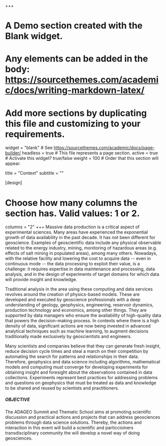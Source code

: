 +++
# A Demo section created with the Blank widget.
# Any elements can be added in the body: https://sourcethemes.com/academic/docs/writing-markdown-latex/
# Add more sections by duplicating this file and customizing to your requirements.

widget = "blank"  # See https://sourcethemes.com/academic/docs/page-builder/
headless = true  # This file represents a page section.
active = true  # Activate this widget? true/false
weight = 100  # Order that this section will appear.

title = "Context"
subtitle = ""

[design]
  # Choose how many columns the section has. Valid values: 1 or 2.
  columns = "2"
+++
Massive data production is a critical aspect of experimental sciences. Many areas have experienced the exponential growth of data availability in the past decade. It has not been different for geoscience. Examples of geoscientific data include any physical observable related to the energy industry, mining, monitoring of hazardous areas (e.g. effects of salt mining in populated areas), among many others. Nowadays, with the relative facility and lowering the cost to acquire data -- even in continuous mode -- the data processing to exploit their value, is a challenge: it requires expertise in data maintenance and processing, data analysis, and in the design of experiments of target domains for which data will provide insight and knowledge. 

Traditional analysis in the area using these computing and data services revolves around the creation of physics-based models. These are developed and executed by geoscience professionals with a deep understanding of geology, geophysics, engineering, reservoir dynamics, production technology and economics, among other things. They are supported by data managers who ensure the availability of high-quality data that powers the decision-making process. In contexts where there is a high density of data, significant actions are now being invested in advanced analytical techniques such as machine learning, to augment decisions traditionally made exclusively by geoscientists and engineers. 

Many scientists and companies believe that they can generate fresh insight, reduce decision cycle times and steal a march on their competition by automating the search for patterns and relationships in their data. Therefore, geophysics and data science including algorithms, mathematical models and computing must converge for developing experiments for obtaining insight and foresight about the observations contained in data collections. Experiments represent best practices for addressing problems and questions on geophysics that must be treated as data and knowledge to be shared and reused by scientists and practitioners. 

##### OBJECTIVE

The ADAGEO Summit and Thematic School aims at promoting scientific discussion and practical actions and projects that can address geosciences problems through data science solutions. Thereby, the actions and interaction in this event will build a scientific and particcioiners transdisciplinary community the will develop a novel way of doing geosciences.
